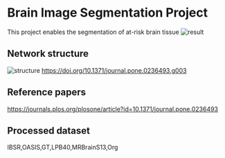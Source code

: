 #  Brain Image Segmentation Project 

This project enables the segmentation of at-risk brain tissue
![result](https://github.com/user-attachments/assets/fd84cb02-d66e-41e9-9ba2-03cfcf2a0908)

## Network structure
![structure](https://github.com/user-attachments/assets/f9665612-04f3-4aca-9422-680f2424a4e0)
https://doi.org/10.1371/journal.pone.0236493.g003

## Reference papers
https://journals.plos.org/plosone/article?id=10.1371/journal.pone.0236493

## Processed dataset
IBSR,OASIS,GT,LPB40,MRBrainS13,Org
